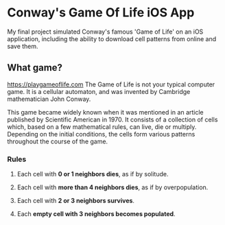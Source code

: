 # Conway's Game Of Life iOS App

My final project simulated Conway's famous 'Game of Life' on an iOS application, including the ability to download cell patterns from online and save them.

## What game?
https://playgameoflife.com
The Game of Life is not your typical computer game. It is a cellular automaton, and was invented by Cambridge mathematician John Conway.

This game became widely known when it was mentioned in an article published by Scientific American in 1970. It consists of a collection of cells which, based on a few mathematical rules, can live, die or multiply. Depending on the initial conditions, the cells form various patterns throughout the course of the game.

### Rules
1. Each cell with **0 or 1 neighbors dies**, as if by solitude.


2. Each cell with **more than 4 neighbors dies**, as if by overpopulation.


3. Each cell with **2 or 3 neighbors survives**.


4. Each **empty cell with 3 neighbors becomes populated**.



